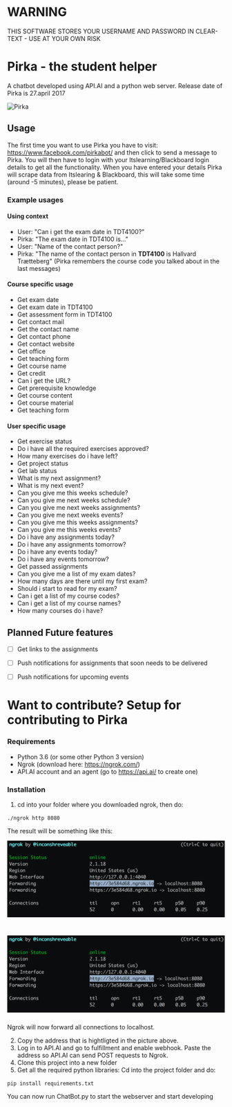 # **WARNING**
THIS SOFTWARE STORES YOUR USERNAME AND PASSWORD IN CLEAR-TEXT - USE AT YOUR OWN RISK

# Pirka - the student helper
A chatbot developed using API.AI and a python web server. Release date of Pirka is 27.april 2017

![Pirka](https://scontent-arn2-1.xx.fbcdn.net/v/t31.0-8/18077390_722541831261768_7727061630711910667_o.jpg?oh=09daf4894e8e18e1036c598a1d92e92d&oe=59859C1A "Pirka")

## Usage
The first time you want to use Pirka you have to visit: https://www.facebook.com/pirkabot/ and then click to send a message to Pirka. You will then have to login with your Itslearning/Blackboard login details to get all the functionality. When you have entered your details Pirka will scrape data from Itslearing & Blackboard, this will take some time (around -5 minutes), please be patient.

### Example usages
#### Using context
- User: "Can i get the exam date in TDT4100?"
- Pirka: "The exam date in TDT4100 is..."
- User: "Name of the contact person?"
- Pirka: "The name of the contact person in **TDT4100** is Hallvard Trætteberg" (Pirka remembers the course code you talked about in the last messages)

#### Course specific usage
- Get exam date
- Get exam date in TDT4100
- Get assessment form in TDT4100
- Get contact mail
- Get the contact name
- Get contact phone
- Get contact website
- Get office
- Get teaching form
- Get course name
- Get credit
- Can i get the URL?
- Get prerequisite knowledge
- Get course content
- Get course material
- Get teaching form

#### User specific usage
- Get exercise status
- Do i have all the required exercises approved?
- How many exercises do i have left?
- Get project status
- Get lab status
- What is my next assignment?
- What is my next event?
- Can you give me this weeks schedule?
- Can you give me next weeks schedule?
- Can you give me next weeks assignments?
- Can you give me next weeks events?
- Can you give me this weeks assignments?
- Can you give me this weeks events?
- Do i have any assignments today?
- Do i have any assignments tomorrow?
- Do i have any events today?
- Do i have any events tomorrow?
- Get passed assignments
- Can you give me a list of my exam dates?
- How many days are there until my first exam?
- Should i start to read for my exam?
- Can i get a list of my course codes?
- Can i get a list of my course names?
- How many courses do i have?



## Planned Future features 
- [ ] Get links to the assignments
- [ ] Push notifications for assignments that soon needs to be delivered
- [ ] Push notifications for upcoming events



# Want to contribute? **Setup for contributing to Pirka**

### Requirements
- Python 3.6 (or some other Python 3 version)
- Ngrok (download here: https://ngrok.com/)
- API.AI account and an agent (go to https://api.ai/ to create one)

### Installation
1. cd into your folder where you downloaded ngrok, then do:
```
./ngrok http 8080
```
The result will be something like this:

![Ngrok forwards requests to localhost](https://raw.githubusercontent.com/Mkohm/Pirka/master/demo_pictures/ngrok.png "Ngrok forwards requests to localhost")


# ![Ngrok forwards requests to localhost](https://raw.githubusercontent.com/Mkohm/Pirka/dev/demo_pictures/ngrok.png "Ngrok forwards requests to localhost")



Ngrok will now forward all connections to localhost.

2. Copy the address that is hightligted in the picture above.
3. Log in to API.AI and go to fulfillment and enable webhook. Paste the address so API.AI can send POST requests to Ngrok.
4. Clone this project into a new folder
5. Get all the required python libraries: Cd into the project folder and do:
```
pip install requirements.txt
```
You can now run ChatBot.py to start the webserver and start developing
